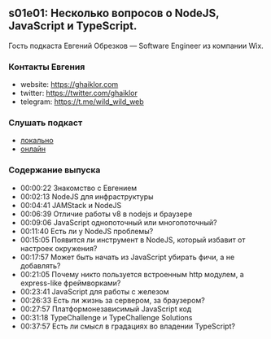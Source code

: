 s01e01: Несколько вопросов о NodeJS, JavaScript и TypeScript. 
-------------------------------------------------------------

Гость подкаста Евгений Обрезков — Software Engineer из компании Wix.

### Контакты Евгения
- website: https://ghaiklor.com
- twitter: https://twitter.com/ghaiklor
- telegram: https://t.me/wild_wild_web


### Слушать подкаст

- [локально](./ufostation-s01e01.mp3)
- [онлайн](https://anchor.fm/ufostation/episodes/s01e01------NodeJS--JavaScript--TypeScript--TypeChallenge-Solutions-e12m5se)


### Содержание выпуска

- 00:00:22 Знакомство с Евгением
- 00:02:13 NodeJS для инфраструктуры
- 00:04:41 JAMStack и NodeJS
- 00:06:39 Отличие работы v8 в nodejs и браузере
- 00:09:06 JavaScript однопоточный или многопоточный?
- 00:11:40 Есть ли у NodeJS проблемы?
- 00:15:05 Появится ли инструмент в NodeJS, который избавит от настроек окружения?
- 00:17:57 Может быть начать из JavaScript убирать фичи, а не добавлять?
- 00:21:05 Почему никто пользуется встроенным http модулем, а express-like фреймворками?
- 00:23:41 JavaScript для работы с железом
- 00:26:33 Есть ли жизнь за сервером, за браузером?
- 00:27:57 Платформонезависимый JavaScript код
- 00:31:18 TypeChallenge и TypeChallenge Solutions
- 00:37:57 Есть ли смысл в градациях во владении TypeScript?
